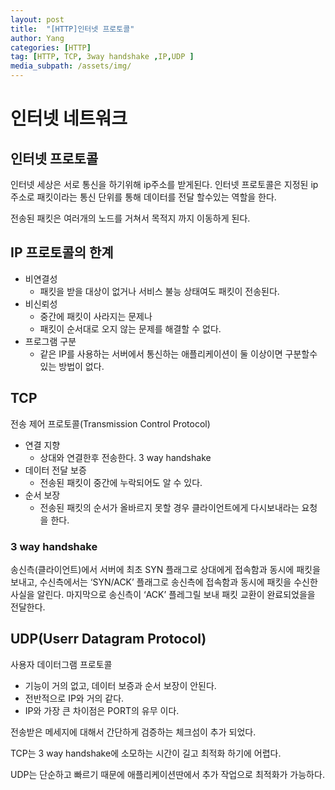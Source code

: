 ```yaml
---
layout: post
title:  "[HTTP]인터넷 프로토콜"
author: Yang
categories: [HTTP]
tag: [HTTP, TCP, 3way handshake ,IP,UDP ]
media_subpath: /assets/img/
---
```


# 인터넷 네트워크

## 인터넷 프로토콜

인터넷 세상은 서로 통신을 하기위해 ip주소를 받게된다. 
인터넷 프로토콜은 지정된 ip주소로 패킷이라는 통신 단위를 통해 데이터를 전달 할수있는 역할을 한다.

전송된 패킷은 여러개의 노드를 거쳐서 목적지 까지 이동하게 된다.

## IP 프로토콜의 한계

- 비연결성
    - 패킷을 받을 대상이 없거나 서비스 불능 상태여도 패킷이 전송된다.
- 비신뢰성
    - 중간에 패킷이 사라지는 문제나
    - 패킷이 순서대로 오지 않는 문제를 해결할 수 없다.
- 프로그램 구분
    - 같은 IP를 사용하는 서버에서 통신하는 애플리케이션이 둘 이상이면 구분할수 있는 방법이 없다.

## TCP

전송 제어 프로토콜(Transmission Control Protocol)

- 연결 지향
    - 상대와 연결한후 전송한다. 3 way handshake
- 데이터 전달 보증
    - 전송된 패킷이 중간에 누락되어도 알 수 있다.
- 순서 보장
    - 전송된 패킷의 순서가 올바르지 못할 경우 클라이언트에게 다시보내라는 요청을 한다.

### 3 way handshake

송신측(클라이언트)에서 서버에 최초 SYN 플래그로 상대에게 접속함과 동시에 패킷을 보내고, 수신측에서는 ‘SYN/ACK’ 플래그로 송신측에 접속함과 동시에 패킷을 수신한 사실을 알린다. 마지막으로 송신측이 ‘ACK’ 플레그릴 보내 패킷 교환이 완료되었을을 전달한다.

## UDP(Userr Datagram Protocol)

사용자 데이터그램 프로토콜

- 기능이 거의 없고, 데이터 보증과 순서 보장이 안된다.
- 전반적으로 IP와 거의 같다.
- IP와 가장 큰 차이점은 PORT의 유무 이다.

전송받은 메세지에 대해서 간단하게 검증하는 체크섬이 추가 되었다. 

TCP는 3 way handshake에 소모하는 시간이 길고 최적화 하기에 어렵다.

UDP는 단순하고 빠르기 때문에 애플리케이션딴에서 추가 작업으로 최적화가 가능하다.